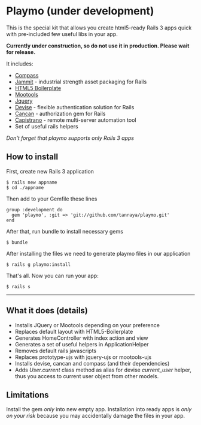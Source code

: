 # Playmo (under development)
This is the special kit that allows you create html5-ready Rails 3 apps quick with pre-included few useful libs in your app.

__Currently under construction, so do not use it in production. Please wait for release.__

It includes:

* [Compass](http://compass-style.org/)
* [Jammit](https://github.com/documentcloud/jammit) - industrial strength asset packaging for Rails
* [HTML5 Boilerplate](http://html5boilerplate.com/)
* [Mootools](http://mootools.net)
* [Jquery](http://jquery.com)
* [Devise](https://github.com/plataformatec/devise) - flexible authentication solution for Rails
* [Cancan](https://github.com/ryanb/cancan) - authorization gem for Rails
* [Capistrano](https://github.com/capistrano/capistrano) - remote multi-server automation tool
* Set of useful rails helpers

*Don't forget that playmo supports only Rails 3 apps*

## How to install
First, create new Rails 3 application

    $ rails new appname
    $ cd ./appname

Then add to your Gemfile these lines

    group :development do
      gem 'playmo', :git => 'git://github.com/tanraya/playmo.git'
    end

After that, run bundle to install necessary gems

    $ bundle

After installing the files we need to generate playmo files in our application

    $ rails g playmo:install

That's all. Now you can run your app:

    $ rails s

***

## What it does (details)

* Installs JQuery or Mootools depending on your preference
* Replaces default layout with HTML5-Boilerplate
* Generates HomeController with index action and view
* Generates a set of useful helpers in ApplicationHelper
* Removes default rails javascripts
* Replaces prototype-ujs with jquery-ujs or mootools-ujs
* Installs devise, cancan and compass (and their dependencies)
* Adds _User.current_ class method as alias for devise _current_user_ helper, thus you access to current user object from other models.

## Limitations
Install the gem *only* into new empty app. Installation into ready apps is *only on your risk* because you may accidentally damage the files in your app.
